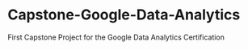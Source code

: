 # Capstone-Google-Data-Analytics
First Capstone Project for the Google Data Analytics Certification 
